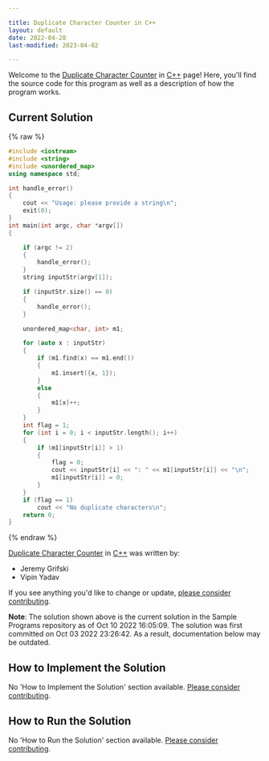 ```yaml
---

title: Duplicate Character Counter in C++
layout: default
date: 2022-04-28
last-modified: 2023-04-02

---
```


Welcome to the [Duplicate Character Counter](https://sampleprograms.io/projects/duplicate-character-counter) in [C++](https://sampleprograms.io/languages/c-plus-plus) page! Here, you'll find the source code for this program as well as a description of how the program works.

## Current Solution

{% raw %}

```c++
#include <iostream>
#include <string>
#include <unordered_map>
using namespace std;

int handle_error()
{
    cout << "Usage: please provide a string\n";
    exit(0);
}
int main(int argc, char *argv[])
{

    if (argc != 2)
    {
        handle_error();
    }
    string inputStr(argv[1]);

    if (inputStr.size() == 0)
    {
        handle_error();
    }

    unordered_map<char, int> m1;

    for (auto x : inputStr)
    {
        if (m1.find(x) == m1.end())
        {
            m1.insert({x, 1});
        }
        else
        {
            m1[x]++;
        }
    }
    int flag = 1;
    for (int i = 0; i < inputStr.length(); i++)
    {
        if (m1[inputStr[i]] > 1)
        {
            flag = 0;
            cout << inputStr[i] << ": " << m1[inputStr[i]] << "\n";
            m1[inputStr[i]] = 0;
        }
    }
    if (flag == 1)
        cout << "No duplicate characters\n";
    return 0;
}
```

{% endraw %}

[Duplicate Character Counter](https://sampleprograms.io/projects/duplicate-character-counter) in [C++](https://sampleprograms.io/languages/c-plus-plus) was written by:

- Jeremy Grifski
- Vipin Yadav

If you see anything you'd like to change or update, [please consider contributing](https://github.com/TheRenegadeCoder/sample-programs).

**Note**: The solution shown above is the current solution in the Sample Programs repository as of Oct 10 2022 16:05:09. The solution was first committed on Oct 03 2022 23:26:42. As a result, documentation below may be outdated.

## How to Implement the Solution

No 'How to Implement the Solution' section available. [Please consider contributing](https://github.com/TheRenegadeCoder/sample-programs-website).

## How to Run the Solution

No 'How to Run the Solution' section available. [Please consider contributing](https://github.com/TheRenegadeCoder/sample-programs-website).